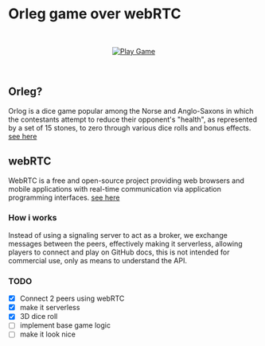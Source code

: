 # Orleg game over webRTC

<div align = center>

<br>

[![Play Game]][Link]

</div>

<br>

<!---------------------------------------------------------------------------->

## Orleg?

Orlog is a dice game popular among the Norse and Anglo-Saxons in which the contestants attempt to reduce their opponent's "health", as represented by a set of 15 stones, to zero through various dice rolls and bonus effects.
[see here](https://www.youtube.com/watch?v=vATOTvBTgeY)

## webRTC

WebRTC is a free and open-source project providing web browsers and mobile applications with real-time communication via application programming interfaces.
[see here](https://developer.mozilla.org/en-US/docs/Web/API/WebRTC_API)

### How i works

Instead of using a signaling server to act as a broker, we exchange messages between the peers, effectively making it serverless, allowing players to connect and play on GitHub docs, this is not intended for commercial use, only as means to understand the API.

### TODO

- [x] Connect 2 peers using webRTC
- [x] make it serverless
- [x] 3D dice roll
- [ ] implement base game logic
- [ ] make it look nice

[Play Game]: https://img.shields.io/badge/Shield_Buttons-37a779?style=for-the-badge
[Link]: https://luandev.github.io/orlog/
